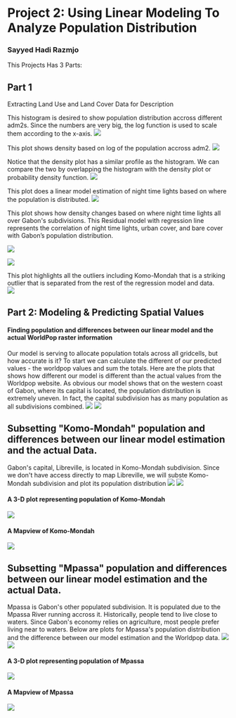 # Project 2: Using Linear Modeling To Analyze Population Distribution
### Sayyed Hadi Razmjo

This Projects Has 3 Parts:

## Part 1
Extracting Land Use and Land Cover Data for Description

This histogram is desired to show population distribution accross different adm2s. Since the numbers are very big, the log function is used to scale them according to the x-axis. 
![](project2_part1_hitogram.png)

This plot shows density based on log of the population accross adm2. 
![](project2_part1_density.png)

Notice that the density plot has a similar profile as the histogram.  We can compare the two by overlapping the histogram with the density plot or probability density function. 
![](project2_part1_density&histogram.png)

This plot does a linear model estimation of night time lights based on where the population is distributed. 
![](project2_part1_ntl&pop19.png)

This plot shows how density changes based on where night time lights all over Gabon's subdivisions. This Residual model with regression line represents the correlation of night time lights, urban cover, and bare cover with Gabon’s population distribution.

![](project2_part1_ntl.png)

![](project2_part1_all_together.png)

This plot highlights all the outliers including Komo-Mondah that is a striking outlier that is separated from the rest of the regression model and data.  
![](Error_with_text.png)

## Part 2: Modeling & Predicting Spatial Values
#### Finding population and differences between our linear model and the actual WorldPop raster information
Our model is serving to allocate population totals across all gridcells, but how accurate is it?  To start we can calculate the different of our predicted values - the worldpop values and sum the totals. Here are the plots that shows how different our model is different than the actual values from the Worldpop website. As obvious our model shows that on the western coast of Gabon, where its capital is located, the population distribution is extremely uneven. In fact, the capital subdivision has as many population as all subdivisions combined. 
![](project2_part2_diff.png)
![](project2_part2_diff_pop.png)


## Subsetting "Komo-Mondah" population and differences between our linear model estimation and the actual Data.
Gabon's capital, Libreville, is located in Komo-Mondah subdivision. Since we don't have access directly to map Libreville, we will subste Komo-Mondah subdivision and plot its population distribution
![](project2_part2_Mondah_diff.png)
![](project2_part2_Mondah_pop.png)


#### A 3-D plot representing population of Komo-Mondah
![](project2_part2_Mondah_3d_plot.PNG)


#### A Mapview of Komo-Mondah
![](Project2_part2_Mondah_mapview.png)


## Subsetting "Mpassa" population and differences between our linear model estimation and the actual Data.
Mpassa is Gabon's other populated subdivision. It is populated due to the Mpassa River running accross it. Historically, people tend to live close to waters. Since Gabon's economy relies on agriculture, most people prefer living near to waters. Below are plots for Mpassa's population distribution and the difference between our model estimation and the Worldpop data.
![](project2_part2_Mpassa_diff.png)
![](project2_part2_Mpassa_pop.png)


#### A 3-D plot representing population of Mpassa
![](project2_part2_Mpassa_3d_plot.PNG)


#### A Mapview of Mpassa
![](project2_part2_Mpassa_mapview.png)


